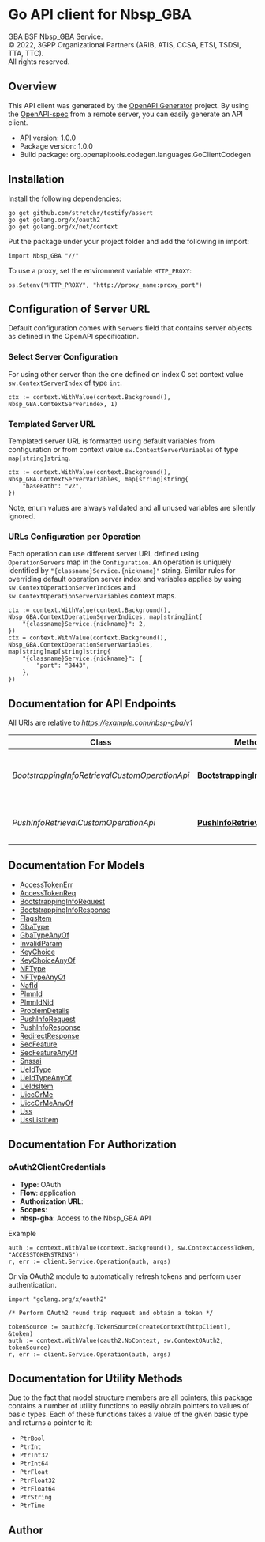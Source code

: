 # Go API client for Nbsp_GBA

GBA BSF Nbsp_GBA Service.  
© 2022, 3GPP Organizational Partners (ARIB, ATIS, CCSA, ETSI, TSDSI, TTA, TTC).  
All rights reserved.


## Overview
This API client was generated by the [OpenAPI Generator](https://openapi-generator.tech) project.  By using the [OpenAPI-spec](https://www.openapis.org/) from a remote server, you can easily generate an API client.

- API version: 1.0.0
- Package version: 1.0.0
- Build package: org.openapitools.codegen.languages.GoClientCodegen

## Installation

Install the following dependencies:

```shell
go get github.com/stretchr/testify/assert
go get golang.org/x/oauth2
go get golang.org/x/net/context
```

Put the package under your project folder and add the following in import:

```golang
import Nbsp_GBA "//"
```

To use a proxy, set the environment variable `HTTP_PROXY`:

```golang
os.Setenv("HTTP_PROXY", "http://proxy_name:proxy_port")
```

## Configuration of Server URL

Default configuration comes with `Servers` field that contains server objects as defined in the OpenAPI specification.

### Select Server Configuration

For using other server than the one defined on index 0 set context value `sw.ContextServerIndex` of type `int`.

```golang
ctx := context.WithValue(context.Background(), Nbsp_GBA.ContextServerIndex, 1)
```

### Templated Server URL

Templated server URL is formatted using default variables from configuration or from context value `sw.ContextServerVariables` of type `map[string]string`.

```golang
ctx := context.WithValue(context.Background(), Nbsp_GBA.ContextServerVariables, map[string]string{
	"basePath": "v2",
})
```

Note, enum values are always validated and all unused variables are silently ignored.

### URLs Configuration per Operation

Each operation can use different server URL defined using `OperationServers` map in the `Configuration`.
An operation is uniquely identified by `"{classname}Service.{nickname}"` string.
Similar rules for overriding default operation server index and variables applies by using `sw.ContextOperationServerIndices` and `sw.ContextOperationServerVariables` context maps.

```golang
ctx := context.WithValue(context.Background(), Nbsp_GBA.ContextOperationServerIndices, map[string]int{
	"{classname}Service.{nickname}": 2,
})
ctx = context.WithValue(context.Background(), Nbsp_GBA.ContextOperationServerVariables, map[string]map[string]string{
	"{classname}Service.{nickname}": {
		"port": "8443",
	},
})
```

## Documentation for API Endpoints

All URIs are relative to *https://example.com/nbsp-gba/v1*

Class | Method | HTTP request | Description
------------ | ------------- | ------------- | -------------
*BootstrappingInfoRetrievalCustomOperationApi* | [**BootstrappingInfoRetrieval**](docs/BootstrappingInfoRetrievalCustomOperationApi.md#bootstrappinginforetrieval) | **Post** /bootstrapping-info-retrieval | Retrieve Bootstrapping Info from GBA BSF from NAF
*PushInfoRetrievalCustomOperationApi* | [**PushInfoRetrieval**](docs/PushInfoRetrievalCustomOperationApi.md#pushinforetrieval) | **Post** /push-info-retrieval | Retrieve Push Info from GBA BSF from Push-NAF


## Documentation For Models

 - [AccessTokenErr](docs/AccessTokenErr.md)
 - [AccessTokenReq](docs/AccessTokenReq.md)
 - [BootstrappingInfoRequest](docs/BootstrappingInfoRequest.md)
 - [BootstrappingInfoResponse](docs/BootstrappingInfoResponse.md)
 - [FlagsItem](docs/FlagsItem.md)
 - [GbaType](docs/GbaType.md)
 - [GbaTypeAnyOf](docs/GbaTypeAnyOf.md)
 - [InvalidParam](docs/InvalidParam.md)
 - [KeyChoice](docs/KeyChoice.md)
 - [KeyChoiceAnyOf](docs/KeyChoiceAnyOf.md)
 - [NFType](docs/NFType.md)
 - [NFTypeAnyOf](docs/NFTypeAnyOf.md)
 - [NafId](docs/NafId.md)
 - [PlmnId](docs/PlmnId.md)
 - [PlmnIdNid](docs/PlmnIdNid.md)
 - [ProblemDetails](docs/ProblemDetails.md)
 - [PushInfoRequest](docs/PushInfoRequest.md)
 - [PushInfoResponse](docs/PushInfoResponse.md)
 - [RedirectResponse](docs/RedirectResponse.md)
 - [SecFeature](docs/SecFeature.md)
 - [SecFeatureAnyOf](docs/SecFeatureAnyOf.md)
 - [Snssai](docs/Snssai.md)
 - [UeIdType](docs/UeIdType.md)
 - [UeIdTypeAnyOf](docs/UeIdTypeAnyOf.md)
 - [UeIdsItem](docs/UeIdsItem.md)
 - [UiccOrMe](docs/UiccOrMe.md)
 - [UiccOrMeAnyOf](docs/UiccOrMeAnyOf.md)
 - [Uss](docs/Uss.md)
 - [UssListItem](docs/UssListItem.md)


## Documentation For Authorization



### oAuth2ClientCredentials


- **Type**: OAuth
- **Flow**: application
- **Authorization URL**: 
- **Scopes**: 
 - **nbsp-gba**: Access to the Nbsp_GBA API

Example

```golang
auth := context.WithValue(context.Background(), sw.ContextAccessToken, "ACCESSTOKENSTRING")
r, err := client.Service.Operation(auth, args)
```

Or via OAuth2 module to automatically refresh tokens and perform user authentication.

```golang
import "golang.org/x/oauth2"

/* Perform OAuth2 round trip request and obtain a token */

tokenSource := oauth2cfg.TokenSource(createContext(httpClient), &token)
auth := context.WithValue(oauth2.NoContext, sw.ContextOAuth2, tokenSource)
r, err := client.Service.Operation(auth, args)
```


## Documentation for Utility Methods

Due to the fact that model structure members are all pointers, this package contains
a number of utility functions to easily obtain pointers to values of basic types.
Each of these functions takes a value of the given basic type and returns a pointer to it:

* `PtrBool`
* `PtrInt`
* `PtrInt32`
* `PtrInt64`
* `PtrFloat`
* `PtrFloat32`
* `PtrFloat64`
* `PtrString`
* `PtrTime`

## Author



